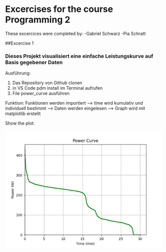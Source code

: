 # Excercises for the course Programming 2
These excercices were completed by:
-Gabriel Schwarz
-Pia Schratt

##Excercise 1
### Dieses Projekt visualisiert eine einfache Leistungskurve auf Basis gegebener Daten
Ausführung:
1. Das Repository von Github clonen
2. in VS Code pdm install im Terminal aufrufen
3. File power_curve ausführen

Funktion: Funktionen werden importiert --> time wird kumulativ und individuell bestimmt --> Daten werden eingelesen --> Graph wird mit matplotlib erstellt

Show the plot: 

![alt text](image.png)